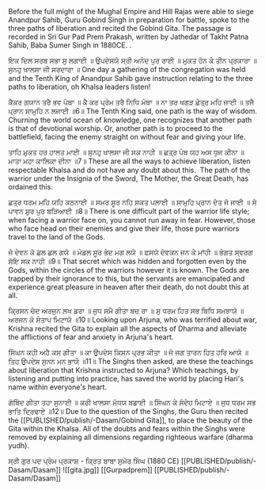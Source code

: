 Before the full might of the Mughal Empire and Hill Rajas were able to siege Anandpur Sahib, Guru Gobind Singh in preparation for battle, spoke to the three paths of liberation and recited the Gobind Gita. The passage is recorded in Sri Gur Pad Prem Prakash, written by Jathedar of Takht Patna Sahib, Baba Sumer Singh in 1880CE. .

ਇਕ ਦਿਲ ਸਰਬ ਸਭਾ ਸੁ ਲਗਾਈ ॥ ਉਪਦੇਸਯੋ ਸ੍ਰੀ ਅਨੰਦ ਪੁਰ ਰਾਈ ॥ 
ਮੁਕਤ ਹੋਨ ਕੇ ਤੀਨ ਪ੍ਰਕਾਰਾ ॥ ਸੁਨਹੁ ਖਾਲਸਾ ਜੀ ਸਰਦਾਰਾ ॥
One day a gathering of the congregation was held and the Tenth King of Anandpur Sahib gave instruction relating to the three paths to liberation, oh Khalsa leaders listen!

ਕੈਕਰ ਗਯਾਨ ਤਰੈ ਭਵ ਪੰਥਾ ॥ ਕੈ ਕਰ ਪ੍ਰੇਮ ਤਰੈ ਨਿਧਿ ਮੰਥਾ ॥ 
ਨਾ ਤਰ ਖਗੜ ਛੇਤ੍ਰ ਮਹਿ ਜਾਈ ॥ ਤਜੈ ਪ੍ਰਾਨ ਸਾਮੁਹਿ ਨ ਲਜਾਈ ॥6॥
The Tenth King said, one path is the way of wisdom. Churning the world ocean of knowledge, one recognizes that another path is that of devotional worship. Or, another path is to proceed to the battlefield, facing the enemy straight on without fear and giving your life.

ਤਾਹਿ ਮੁਕਤ ਹਰ ਹਾਲਤ ਮਾਈ ॥ ਸੁਨਹੁ ਖਾਲਸਾ ਜੀ ਸਕ ਨਾਹੀ ॥ 
ਛਤ੍ਰ ਪੰਥ ਯਹ ਅਸ ਧੁਜ ਕੀਨਾ ॥ ਮਾਤਾ ਮਹਾ ਕਾਲਿਕਾ ਦੀਨਾ ॥7॥
These are all the ways to achieve liberation, listen respectable Khalsa and do not have any doubt about this.  The path of the warrior under the Insignia of the Sword, The Mother, the Great Death, has ordained this.

ਛਤ੍ਰ ਧਰਮ ਮਹਿ ਯਹਿ ਕਠਨਾਈ ॥ ਸਮਰ ਸੂਰ ਨਹਿ ਸਕਤ ਪਲਾਈ ॥ 
ਸਾਮੁਹਿ ਪ੍ਰਾਨ ਦੇਤ ਜੋ ਜਾਈ ॥ ਸੋ ਪਾਵਨ ਸੁਰ ਪੁਰ ਬੜਿਆਈ ॥8॥
There is one difficult part of the warrior life style; when facing a warrior face on, you cannot run away in fear. However, those who face head on their enemies and give their life, those pure warriors travel to the land of the Gods.

ਜੋ ਦੇਵਨ ਕੋ ਛਲ ਛਲ ਗਯੋ ॥ ਮੰਡਲ ਸੂਰ ਭੇਦ ਮਗ ਲਯੋ ॥ 
ਫਸਯੋ ਦੇਵਕਨ ਜਨ ਕੇ ਮਾਂਹੀ ॥ ਭੋਗਤ ਸ੍ਵਰਗ ਸੋਇ ਸਕ ਨਾਹੀ ॥9॥
That secret which was hidden and forgotten even by the Gods, within the circles of the warriors however it is known. The Gods are trapped by their ignorance to this, but the servants are emancipated and experience great pleasure in heaven after their death, do not doubt this at all.

ਕ੍ਰਿਸਨ ਚੰਦ ਅਰਜੁਨ ਲਖ ਡਰਾ ॥ ਜੁਧ ਸਮੈ ਗੀਤਾ ਬਚ ਰਾ ॥ 
ਸੁ ਧਰਮ ਹਿਤ ਸਭ ਬਿਧਿ ਸਮਝਾਯੋ ॥ ਅਰਜਨ ਕੋ ਸੰਤਾਪ ਮਿਟਾਯੋ ॥10॥
Looking upon Arjuna, who was terrified about war, Krishna recited the Gita to explain all the aspects of Dharma and alleviate the afflictions of fear and anxiety in Arjuna's heart.

ਸਿੰਘਨ ਕਹੀ ਅਹੈ ਕਸ ਗੀਤਾ ॥ ਕਾ ਉਪਦੇਸ ਕਿਸਨ ਪ੍ਰਭ ਕੀਤਾ ॥ 
ਜੋ ਜਗ ਤਾਰਨ ਹਿਤ ਹਰਿ ਆਯੋ ॥ ਤਿਹ ਉਪਦੇਸ ਸੁਨਨ ਮਨ ਭਾਯੋ ॥11॥
The Singhs then asked, are these the teachings about liberation that Krishna instructed to Arjuna? Which teachings, by listening and putting into practice, has saved the world by placing Hari's name within everyone's heart.

ਗੋਬਿੰਦ ਗੀਤਾ ਤਹਾ ਸੁਨਾਈ ॥ ਕਰੀ ਖਾਲਸਾ ਮੱਧਯ ਬਡਾਈ ॥ 
ਸਿੰਘਨ ਕੇ ਸੰਦੇਹ ਮਿਟਾਏ ॥ ਜੁਧ ਧਰਮ ਸਭ ਭਾਤਿ ਦ੍ਰਿਢਾਏ ॥12॥
Due to the question of the Singhs, the Guru then recited the [[PUBLISHED/publish/-Dasam/Gobind Gita]], to place the beauty of the Gita within the Khalsa. All of the doubts and fears within the Singhs were removed by explaining all dimensions regarding righteous warfare (dharma yudh).

ਸ੍ਰੀ ਗੁਰ ਪਦ ਪ੍ਰੇਮ ਪ੍ਰਕਾਸ਼ - ਕ੍ਰਿਤ ਬਾਬਾ ਸੁਮੇਰ ਸਿੰਘ (1880 CE)
[[PUBLISHED/publish/-Dasam/Dasam]]
![[gita.jpg]]
[[Gurpadprem]] 
[[PUBLISHED/publish/-Dasam/Dasam]] 
